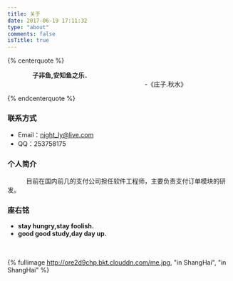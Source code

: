 ```yaml
---
title: 关于
date: 2017-06-19 17:11:32
type: "about"
comments: false
isTitle: true
---
```


{% centerquote %}

　　　　**子非鱼,安知鱼之乐．**      
     　　　　　　　　　　　　　　　　　　　　　　-《庄子.秋水》

{% endcenterquote %}

### 联系方式 ###
- Email：night_ly@live.com
- QQ：253758175


### 个人简介 ###

　　　目前在国内前几的支付公司担任软件工程师，主要负责支付订单模块的研发。

### 座右铭 ###
- **stay hungry,stay foolish.**
- **good good study,day day up.**

　　　
　　
　　　
　　

{% fullimage http://ore2d9chp.bkt.clouddn.com/me.jpg, "in ShangHai", "in ShangHai" %}